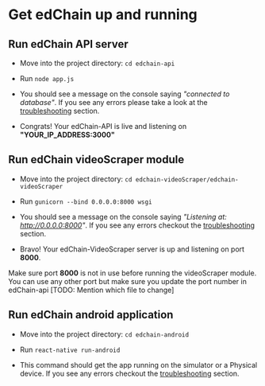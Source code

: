 # Get edChain up and running

## Run edChain API server

* Move into the project directory: `cd edchain-api`

* Run `node app.js`

* You should see a message on the console saying *"connected to database"*. If you see any errors please take a look at the <a href="#troubleshooting">troubleshooting</a> section.

* Congrats! Your edChain-API is live and listening on **"YOUR_IP_ADDRESS:3000"**

## Run edChain videoScraper module

* Move into the project directory: `cd edchain-videoScraper/edchain-videoScraper`

* Run `gunicorn --bind 0.0.0.0:8000 wsgi`

* You should see a message on the console saying *"Listening at: http://0.0.0.0:8000"*. If you see any errors checkout the <a href="#troubleshooting">troubleshooting</a> section.

* Bravo! Your edChain-VideoScraper server is up and listening on port **8000**.

<aside class="warning">
	Make sure port <strong>8000</strong> is not in use before running the videoScraper module. You can use any other port but make sure you update the port number in edChain-api [TODO: Mention which file to change]
</aside>

## Run edChain android application

* Move into the project directory: `cd edchain-android`

* Run `react-native run-android`

* This command should get the app running on the simulator or a Physical device. If you see any errors checkout the <a href="#troubleshooting">troubleshooting</a> section.